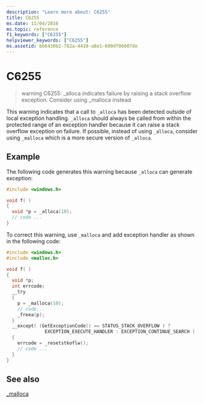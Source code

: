 ```yaml
---
description: "Learn more about: C6255"
title: C6255
ms.date: 11/04/2016
ms.topic: reference
f1_keywords: ["C6255"]
helpviewer_keywords: ["C6255"]
ms.assetid: bb6430b2-782a-4410-a8e1-609df06007de
---
```

# C6255

> warning C6255: _alloca indicates failure by raising a stack overflow exception. Consider using _malloca instead

This warning indicates that a call to `_alloca` has been detected outside of local exception handling. `_alloca` should always be called from within the protected range of an exception handler because it can raise a stack overflow exception on failure. If possible, instead of using `_alloca`, consider using `_malloca` which is a more secure version of `_alloca`.

## Example

The following code generates this warning because `_alloca` can generate exception:

```cpp
#include <windows.h>

void f( )
{
  void *p = _alloca(10);
  // code ...
}
```

To correct this warning, use `_malloca` and add exception handler as shown in the following code:

```cpp
#include <windows.h>
#include <malloc.h>

void f( )
{
  void *p;
  int errcode;
  __try
  {
    p = _malloca(10);
    // code...
    _freea(p);
  }
  __except( (GetExceptionCode() == STATUS_STACK_OVERFLOW ) ?
              EXCEPTION_EXECUTE_HANDLER : EXCEPTION_CONTINUE_SEARCH )
  {
    errcode = _resetstkoflw();
    // code ...
  }
}
```

## See also

[_malloca](../c-runtime-library/reference/malloca.md)
